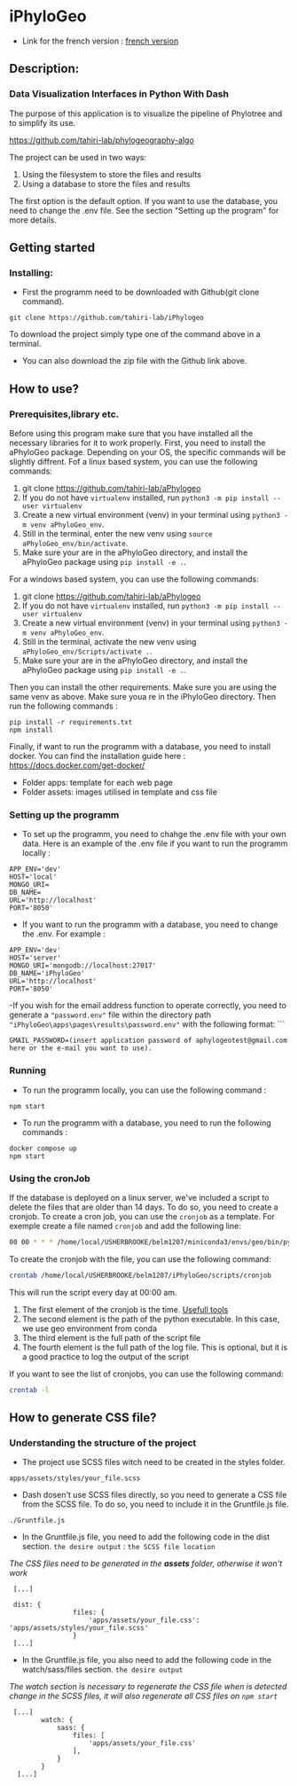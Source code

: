 # iPhyloGeo

- Link for the french version : [french version](README.fr.md)

## Description:
### Data Visualization Interfaces in Python With Dash

The purpose of this application is to visualize the pipeline of Phylotree and to simplify its use.

https://github.com/tahiri-lab/phylogeography-algo


The project can be used in two ways:
1. Using the filesystem to store the files and results
2. Using a database to store the files and results

The first option is the default option. If you want to use the database, you need to change the .env file. See the section "Setting up the program" for more details.

## Getting started

### Installing:

* First the programm need to be downloaded with Github(git clone command).
```
git clone https://github.com/tahiri-lab/iPhylogeo
```

To download the project simply type one of the command above in a terminal.
* You can also download the zip file with the Github link above.

## How to use?
### Prerequisites,library etc.
Before using this program make sure that you have installed all the necessary libraries for it to work properly.
First, you need to install the aPhyloGeo package. Depending on your OS, the specific commands will be slightly
diffrent. Fof a linux based system, you can use the following commands:

1. git clone https://github.com/tahiri-lab/aPhylogeo
2. If you do not have `virtualenv` installed, run `python3 -m pip install --user virtualenv`
3. Create a new virtual environment (venv) in your terminal using `python3 -m venv aPhyloGeo_env`.
4. Still in the terminal, enter the new venv using `source aPhyloGeo_env/bin/activate`.
5. Make sure your are in the aPhyloGeo directory, and install the aPhyloGeo package using `pip install -e .`.

For a windows based system, you can use the following commands:
1. git clone https://github.com/tahiri-lab/aPhylogeo
2. If you do not have `virtualenv` installed, run `python3 -m pip install --user virtualenv`
3. Create a new virtual environment (venv) in your terminal using `python3 -m venv aPhyloGeo_env`.
4. Still in the terminal, activate the new venv using `aPhyloGeo_env/Scripts/activate .`.
5. Make sure your are in the aPhyloGeo directory, and install the aPhyloGeo package using `pip install -e .`.


Then you can install the other requirements. Make sure you are using the same venv as above. Make sure youa re in the iPhyloGeo directory.
Then run the following commands :
```
pip install -r requirements.txt
npm install
```

Finally, if want to run the programm with a database, you need to install docker. You can find the installation guide here : https://docs.docker.com/get-docker/

- Folder apps: template for each web page
- Folder assets: images utilised in template and css file


### Setting up the programm
- To set up the programm, you need to chahge the .env file with your own data.
Here is an example of the .env file if you want to run the programm locally :
```
APP_ENV='dev'
HOST='local'
MONGO_URI=
DB_NAME=
URL='http://localhost'
PORT='8050'
```
- If you want to run the programm with a database, you need to change the .env. For example :
```
APP_ENV='dev'
HOST='server'
MONGO_URI='mongodb://localhost:27017'
DB_NAME='iPhyloGeo'
URL='http://localhost'
PORT='8050'
```
-If you wish for the email address function to operate correctly, you need to generate a `"password.env"` file within the directory path `"iPhyloGeo\apps\pages\results\password.env"` with the following format: ```
```
GMAIL_PASSWORD=(insert application password of aphylogeotest@gmail.com here or the e-mail you want to use).
```


### Running
- To run the programm locally, you can use the following command :
```
npm start
```
- To run the programm with a database, you need to run the following commands :
```
docker compose up
npm start
```

### Using the cronJob

If the database is deployed on a linux server, we've included a script to delete the files that are older than 14 days. To do so, you need to create a cronjob.
To create a cron job, you can use the `cronjob` as a template.
For exemple create a file named `cronjob` and add the following line:
```bash
00 00 * * * /home/local/USHERBROOKE/belm1207/miniconda3/envs/geo/bin/python /home/local/USHERBROOKE/belm1207/iPhyloGeo/scripts/delete_files.py >> /home/local/USHERBROOKE/belm1207/iPhyloGeo/scripts/cron.log 2>&1
```
To create the cronjob with the file, you can use the following command:
```bash
crontab /home/local/USHERBROOKE/belm1207/iPhyloGeo/scripts/cronjob
```

This will run the script every day at 00:00 am.

1. The first element of the cronjob is the time. [Usefull tools](https://crontab.guru/)
2. The second element is the path of the python executable. In this case, we use geo environment from conda
3. The third element is the full path of the script file
4. The fourth element is the full path of the log file. This is optional, but it is a good practice to log the output of the script


If you want to see the list of cronjobs, you can use the following command:
```bash
crontab -l
```

## How to generate CSS file?
### Understanding the structure of the project

* The project use SCSS files witch need to be created in the styles folder.
```
apps/assets/styles/your_file.scss
```
* Dash dosen't use SCSS files directly, so you need to generate a CSS file from the SCSS file. To do so, you need to include it in the Gruntfile.js file.
```
./Gruntfile.js
```
* In the Gruntfile.js file, you need to add the following code in the dist section. `the desire output` : `the SCSS file location`

*The CSS files need to be generated in the **assets** folder, otherwise it won't work*
```
 [...]

 dist: {
                files: {
                    'apps/assets/your_file.css': 'apps/assets/styles/your_file.scss'
                }
 [...]
```
* In the Gruntfile.js file, you also need to add the following code in the watch/sass/files section. `the desire output`

*The watch section is necessary to regenerate the CSS file when is detected change in the SCSS files, it will also regenerate all CSS files on `npm start`*

```
 [...]
        watch: {
            sass: {
                files: [
                    'apps/assets/your_file.css'
                ],
            }
        }
  [...]
```
